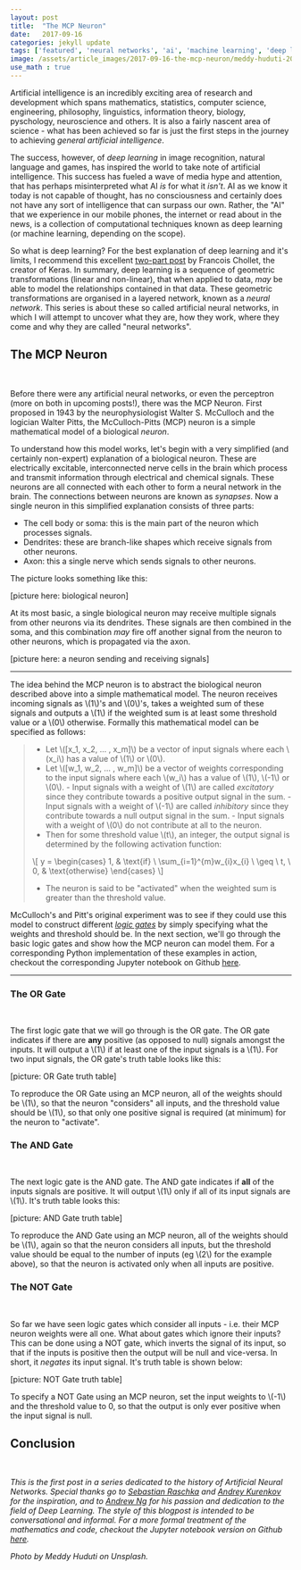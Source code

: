 ```yaml
---
layout: post
title:  "The MCP Neuron"
date:   2017-09-16
categories: jekyll update
tags: ['featured', 'neural networks', 'ai', 'machine learning', 'deep learning']
image: /assets/article_images/2017-09-16-the-mcp-neuron/meddy-huduti-201619.JPG
use_math : true
---
```


Artificial intelligence is an incredibly exciting area of research and development which spans mathematics, statistics, computer science, engineering, philosophy, linguistics, information theory, biology, pyschology, neuroscience and others. It is also a fairly nascent area of science - what has been achieved so far is just the first steps in the journey to achieving *general artificial intelligence*. 


The success, however, of *deep learning* in image recognition, natural language and games, has inspired the world to take note of artificial intelligence. This success has fueled a wave of media hype and attention, that has perhaps misinterpreted what AI *is* for what it *isn't*. AI as we know it today is not capable of thought, has no consciousness and certainly does not have any sort of intelligence that can surpass our own. Rather, the "AI" that we experience in our mobile phones, the internet or read about in the news, is a collection of computational techniques known as deep learning (or machine learning, depending on the scope). 


So what is deep learning? For the best explanation of deep learning and it's limits, I recommend this excellent [two-part post](https://blog.keras.io/the-limitations-of-deep-learning.html) by Francois Chollet, the creator of Keras. In summary, deep learning is a sequence of geometric transformations (linear and non-linear), that when applied to data, *may* be able to model the relationships contained in that data. These geometric transformations are organised in a layered network, known as a *neural network*. This series is about these so called artificial neural networks, in which I will attempt to uncover what they are, how they work, where they come and why they are called "neural networks".

## The MCP Neuron
<br/>

Before there were any artificial neural networks, or even the perceptron (more on both in upcoming posts!), there was the MCP Neuron. First proposed in 1943 by the neurophysiologist Walter S. McCulloch and the logician Walter Pitts, the McCulloch-Pitts (MCP) neuron is a simple mathematical model of a biological *neuron*. 

To understand how this model works, let's begin with a very simplified (and certainly non-expert) explanation of a biological neuron. These are electrically excitable, interconnected nerve cells in the brain which process and transmit information through electrical and chemical signals. These neurons are all connected with each other to form a neural network in the brain. The connections between neurons are known as *synapses*. Now a single neuron in this simplified explanation consists of three parts:


* The cell body or soma: this is the main part of the neuron which processes signals.
* Dendrites: these are branch-like shapes which receive signals from other neurons.
* Axon: this a single nerve which sends signals to other neurons.


The picture looks something like this: 


[picture here: biological neuron]


At its most basic, a single biological neuron may receive multiple signals from other neurons via its dendrites. These signals are then combined in the soma, and this combination *may* fire off another signal from the neuron to other neurons, which is propagated via the axon.


[picture here: a neuron sending and receiving signals]

***

The idea behind the MCP neuron is to abstract the biological neuron described above into a simple mathematical model. The neuron receives incoming signals as \\(1\\)'s and \\(0\\)'s, takes a weighted sum of these signals and outputs a \\(1\\) if the weighted sum is at least some threshold value or a \\(0\\) otherwise. Formally this mathematical model can be specified as follows:



>* Let \\([x_1, x_2, ... , x_m]\\) be a vector of input signals where each \\(x_i\\) has a value of \\(1\\) or \\(0\\).
>* Let \\([w_1, w_2, ... , w_m]\\) be a vector of weights corresponding to the input signals where each \\(w_i\\) has a value of \\(1\\), \\(-1\\) or \\(0\\). 
    - Input signals with a weight of \\(1\\) are called *excitatory* since they contribute towards a positive output signal in the sum. 
    - Input signals with a weight of \\(-1\\) are called *inhibitory* since they contribute towards a null output signal in the sum. 
    - Input signals with a weight of \\(0\\) do not contribute at all to the neuron.
>* Then for some threshold value \\(t\\), an integer, the output signal is determined by the following activation function:
>
>\\[
    y = \begin{cases}
        1, & \text{if} \ \sum_{i=1}^{m}w_{i}x_{i} \ \geq \ t, \\\
        0, & \text{otherwise}
    \end{cases}
\\]
>
>* The neuron is said to be "activated" when the weighted sum is greater than the threshold value. 


McCulloch's and Pitt's original experiment was to see if they could use this model to construct different [*logic gates*](http://www.ee.surrey.ac.uk/Projects/CAL/digital-logic/gatesfunc/) by simply specifying what the weights and threshold should be. In the next section, we'll go through the basic logic gates and show how the MCP neuron can model them. For a corresponding Python implementation of these examples in action, checkout the corresponding Jupyter notebook on Github [here](https://github.com/JontySinai/PythonAI/blob/master/Notebooks/Sec1-1_MCP_Neuron.ipynb).

***

### The OR Gate
<br/>

The first logic gate that we will go through is the OR gate. The OR gate indicates if there are **any** positive (as opposed to null) signals amongst the inputs. It will output a \\(1\\) if at least one of the input signals is a \\(1\\). For two input signals, the OR gate's truth table looks like this:


[picture: OR Gate truth table]


To reproduce the OR Gate using an MCP neuron, all of the weights should be \\(1\\), so that the neuron "considers" all inputs, and the threshold value should be \\(1\\), so that only one positive signal is required (at minimum) for the neuron to "activate". 

### The AND Gate
<br/>

The next logic gate is the AND gate. The AND gate indicates if **all** of the inputs signals are positive. It will output \\(1\\) only if all of its input signals are \\(1\\). It's truth table looks this:


[picture: AND Gate truth table]


To reproduce the AND Gate using an MCP neuron, all of the weights should be \\(1\\), again so that the neuron considers all inputs, but the threshold value should be equal to the number of inputs (eg \\(2\\) for the example above), so that the neuron is activated only when all inputs are positive.

### The NOT Gate
<br/>

So far we have seen logic gates which consider all inputs - i.e. their MCP neuron weights were all one. What about gates which ignore their inputs? This can be done using a NOT gate, which inverts the signal of its input, so that if the inputs is positive then the output will be null and vice-versa. In short, it *negates* its input signal. It's truth table is shown below:


[picture: NOT Gate truth table]


To specify a NOT Gate using an MCP neuron, set the input weights to \\(-1\\) and the threshold value to 0, so that the output is only ever positive when the input signal is null. 

## Conclusion
<br/>


*This is the first post in a series dedicated to the history of Artificial Neural Networks. Special thanks go to [Sebastian Raschka](https://sebastianraschka.com) and [Andrey Kurenkov](http://www.andreykurenkov.com/writing/a-brief-history-of-neural-nets-and-deep-learning/) for the inspiration, and to [Andrew Ng](https://www.coursera.org/specializations/deep-learning) for his passion and dedication to the field of Deep Learning. The style of this blogpost is intended to be conversational and informal. For a more formal treatment of the mathematics and code, checkout the Jupyter notebook version on Github [here](https://github.com/JontySinai/PythonAI/blob/master/Notebooks/Sec1-1_MCP_Neuron.ipynb).*


*Photo by Meddy Huduti on Unsplash.*


